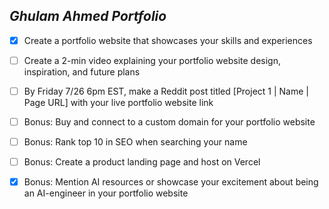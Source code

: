 ## _Ghulam Ahmed Portfolio_



- [x] Create a portfolio website that showcases your skills and experiences

- [ ] Create a 2-min video explaining your portfolio website design, inspiration, and future plans

- [ ] By Friday 7/26 6pm EST, make a Reddit post titled [Project 1 | Name | Page URL] with your live portfolio website link

- [ ] Bonus: Buy and connect to a custom domain for your portfolio website

- [ ] Bonus: Rank top 10 in SEO when searching your name

- [ ] Bonus: Create a product landing page and host on Vercel

- [x] Bonus: Mention AI resources or showcase your excitement about being an AI-engineer in your portfolio website
